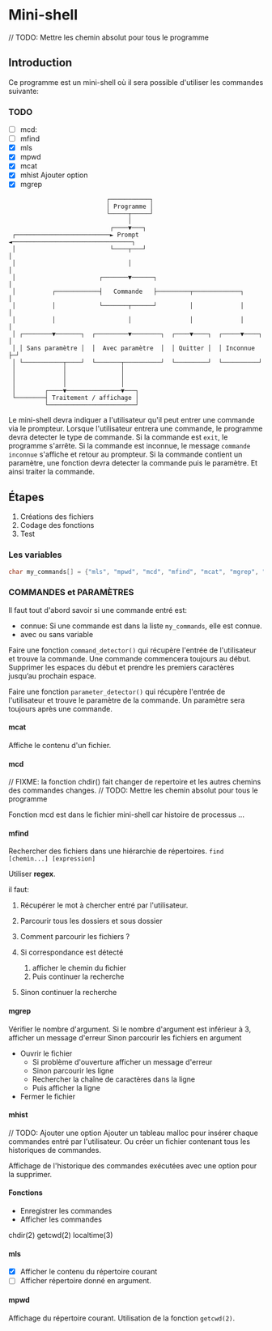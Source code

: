 # Mini-shell

// TODO: Mettre les chemin absolut pour tous le programme

## Introduction

Ce programme est un mini-shell où il sera possible d'utiliser les commandes suivante:

### TODO

- [ ] mcd:
- [ ] mfind
- [x] mls
- [x] mpwd
- [x] mcat
- [x] mhist Ajouter option
- [x] mgrep

```
                           ┌───────────┐
                           │ Programme │
                           └─────┬─────┘
                                 │
                            ┌────▼───┐
 ┌──────────────────────────► Prompt ◄─────────────────────────────────┐
 │                          └────┬───┘                                 │
 │                               │                                     │
 │                       ┌───────▼──────┐                              │
 │          ┌────────────┤   Commande   ├─────────┬─────────────┐      │
 │          │            └───────┬──────┘         │             │      │
 │          │                    │                │             │      │
 │ ┌────────▼───────┐  ┌─────────▼────────┐  ┌────▼────┐  ┌─────▼────┐ │
 │ │ Sans paramètre │  │  Avec paramètre  │  │ Quitter │  │ Inconnue ├─┘
 │ └───────────┬────┘  └───────┬──────────┘  └─────────┘  └──────────┘
 │             │               │
 │             │               │
 │             │               │
 │        ┌────▼───────────────▼───┐
 └────────┤ Traitement / affichage │
          └────────────────────────┘
```

Le mini-shell devra indiquer a l'utilisateur qu'il peut entrer une commande via le prompteur.
Lorsque l'utilisateur entrera une commande, le programme devra detecter le type de commande.
Si la commande est `exit`, le programme s'arrête.
Si la commande est inconnue, le message `commande inconnue` s'affiche et retour au prompteur.
Si la commande contient un paramètre, une fonction devra detecter la commande puis le paramètre. Et ainsi traiter la commande.

## Étapes

1. Créations des fichiers
2. Codage des fonctions
3. Test

### Les variables

```c
char my_commands[] = {"mls", "mpwd", "mcd", "mfind", "mcat", "mgrep", "mhist"};
```

### COMMANDES et PARAMÈTRES

Il faut tout d'abord savoir si une commande entré est:

- connue: Si une commande est dans la liste `my_commands`, elle est connue.
- avec ou sans variable

Faire une fonction `command_detector()` qui récupère l'entrée de l'utilisateur et trouve la commande.
Une commande commencera toujours au début.
Supprimer les espaces du début et prendre les premiers caractères jusqu’au prochain espace.

Faire une fonction `parameter_detector()` qui récupère l'entrée de l'utilisateur et trouve le paramètre de la commande.
Un paramètre sera toujours après une commande.

#### mcat

Affiche le contenu d'un fichier.

#### mcd

// FIXME: la fonction chdir() fait changer de repertoire et les autres chemins des commandes changes.
// TODO: Mettre les chemin absolut pour tous le programme

Fonction mcd est dans le fichier mini-shell car histoire de processus ...

#### mfind

Rechercher des fichiers dans une hiérarchie de répertoires.
`find [chemin...] [expression]`

Utiliser **regex**.

il faut:

1. Récupérer le mot à chercher entré par l'utilisateur.
2. Parcourir tous les dossiers et sous dossier
3. Comment parcourir les fichiers ?

4. Si correspondance est détecté
   1. afficher le chemin du fichier
   2. Puis continuer la recherche
5. Sinon continuer la recherche

#### mgrep

Vérifier le nombre d'argument.
Si le nombre d'argument est inférieur à 3, afficher un message d'erreur
Sinon parcourir les fichiers en argument

- Ouvrir le fichier
  - Si problème d'ouverture afficher un message d'erreur
  - Sinon parcourir les ligne
  - Rechercher la chaîne de caractères dans la ligne
  - Puis afficher la ligne
- Fermer le fichier

#### mhist

// TODO: Ajouter une option
Ajouter un tableau malloc pour insérer chaque commandes entré par l'utilisateur.
Ou créer un fichier contenant tous les historiques de commandes.

Affichage de l'historique des commandes exécutées avec une option pour la supprimer.

#### Fonctions

- Enregistrer les commandes
- Afficher les commandes

chdir(2)
getcwd(2)
localtime(3)

#### mls

- [x] Afficher le contenu du répertoire courant
- [ ] Afficher répertoire donné en argument.

#### mpwd

Affichage du répertoire courant.
Utilisation de la fonction `getcwd(2)`.
